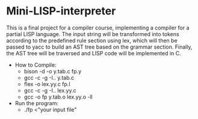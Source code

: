 # Mini-LISP-interpreter

This is a final project for a compiler course, implementing a compiler for a partial LISP language. The input string will be transformed into tokens according to the predefined rule section using lex, which will then be passed to yacc to build an AST tree based on the grammar section. Finally, the AST tree will be traversed and LISP code will be implemented in C.

- How to Compile:
  - bison -d -o y.tab.c fp.y
  - gcc -c -g -I.. y.tab.c
  - flex -o lex.yy.c fp.l
  - gcc -c -g -I.. lex.yy.c
  - gcc -o fp y.tab.o lex.yy.o -ll
- Run the program:
  - ./fp <"your input file"
